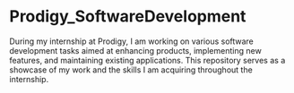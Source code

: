 # Prodigy_SoftwareDevelopment
During my internship at Prodigy, I am working on various software development tasks aimed at enhancing products, implementing new features, and maintaining existing applications. This repository serves as a showcase of my work and the skills I am acquiring throughout the internship.
